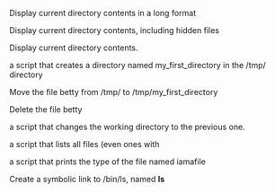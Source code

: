 Display current directory contents in a long format

Display current directory contents, including hidden files 

Display current directory contents.

a script that creates a directory named my_first_directory in the /tmp/ directory

Move the file betty from /tmp/ to /tmp/my_first_directory

Delete the file betty

a script that changes the working directory to the previous one.

a script that lists all files (even ones with

a script that prints the type of the file named iamafile

Create a symbolic link to /bin/ls, named __ls__

